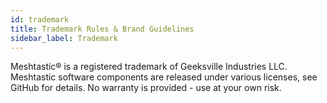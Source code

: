 ```yaml
---
id: trademark
title: Trademark Rules & Brand Guidelines
sidebar_label: Trademark
---
```

Meshtastic® is a registered trademark of Geeksville Industries LLC. Meshtastic software components are released under various licenses, see GitHub for details. No warranty is provided - use at your own risk.
